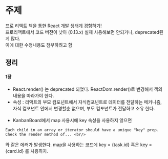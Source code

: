 # 주제
프로 리액트 책을 통한 React 개발 생태계 경험하기! <br/>
프로리액트에서 코드 버전이 낮아 (0.13.x) 실제 사용해보면 안되거나, deprecated된게 많다.<br/>
이에 대한 수정내용도 첨부하려고 함

## 정리
#### 1장
* React.render() 는 deprecated 되었다. ReactDom.render()로 변경해서 책의 내용을 따라가야 한다.
* 속성 : 리액트의 부모 컴포넌트에서 자식컴포넌트로 데이터를 전달하는 메커니즘, <br/>
자식 컴포넌트 안에서 변경할순 없으며, 부모 컴포넌트가 전달하고 소유 한다.
<br/> <br/>
* KanbanBoard에서 map 사용시에 key 속성을 사용하지 않으면 <br/>
 ```
 Each child in an array or iterator should have a unique "key" prop. Check the render method of... <br/>
 ```
 와 같은 에러가 발생한다. map을 사용하는 코드에 key = {task.id} 혹은 key = {card.id} 를 사용하자.